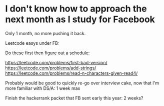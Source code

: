 


# I don't know how to approach the next month as I study for Facebook

Only 1 month, no more pushing it back. 


Leetcode easys under FB:

Do these first then figure out a schedule: 

https://leetcode.com/problems/first-bad-version/
https://leetcode.com/problems/add-strings/
https://leetcode.com/problems/read-n-characters-given-read4/ 


Probably would be good to quickly re-go over interview cake,
now that I'm more familiar with DS/A: 1 week max

Finish the hackerrank packet that FB sent early this year: 2 weeks? 


